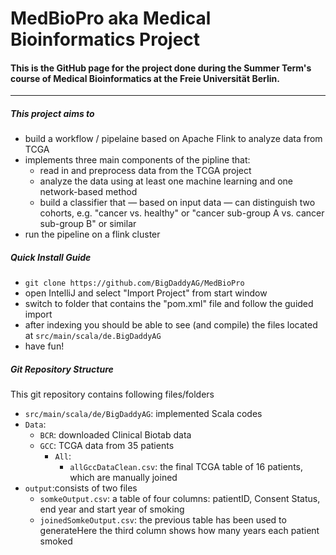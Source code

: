 # MedBioPro aka Medical Bioinformatics Project

#### This is the GitHub page for the project done during the Summer Term's course of Medical Bioinformatics at the Freie Universität Berlin.

---

##### This project aims to
* build a workflow / pipelaine based on Apache Flink to analyze data from TCGA
* implements three main components of the pipline that:
  * read in and preprocess data from the TCGA project
  * analyze the data using at least one machine learning and one network-based method
  * build a classifier that &mdash; based on input data &mdash; can distinguish two cohorts, e.g. "cancer vs. healthy" or "cancer sub-group A vs. cancer sub-group B" or similar
* run the pipeline on a flink cluster


##### Quick Install Guide
* `git clone https://github.com/BigDaddyAG/MedBioPro`
* open IntelliJ and select "Import Project" from start window
* switch to folder that contains the "pom.xml" file and follow the guided import
* after indexing you should be able to see (and compile) the files located at `src/main/scala/de.BigDaddyAG`
* have fun!



##### Git Repository Structure
This git repository contains following files/folders

* `src/main/scala/de/BigDaddyAG`: implemented Scala codes 
* `Data`:
  * `BCR`: downloaded Clinical Biotab data  
  * `GCC`: TCGA data from 35 patients
    * `All`: 
      - `allGccDataClean.csv`: the final TCGA table of 16 patients, which are manually joined
* `output`:consists of two files 
  * `somkeOutput.csv`: a table of four columns: patientID, Consent Status, end year and start year of smoking 
  * `joinedSomkeOutput.csv`: the previous table has been used to generateHere the third column shows how many years each patient smoked  
